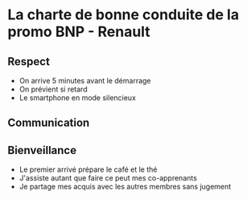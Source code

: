 # La charte de bonne conduite de la promo BNP - Renault

## Respect

- On arrive 5 minutes avant le démarrage
- On prévient si retard
- Le smartphone en mode silencieux

## Communication



## Bienveillance

- Le premier arrivé prépare le café et le thé
- J'assiste autant que faire ce peut mes co-apprenants
- Je partage mes acquis avec les autres membres sans jugement 

